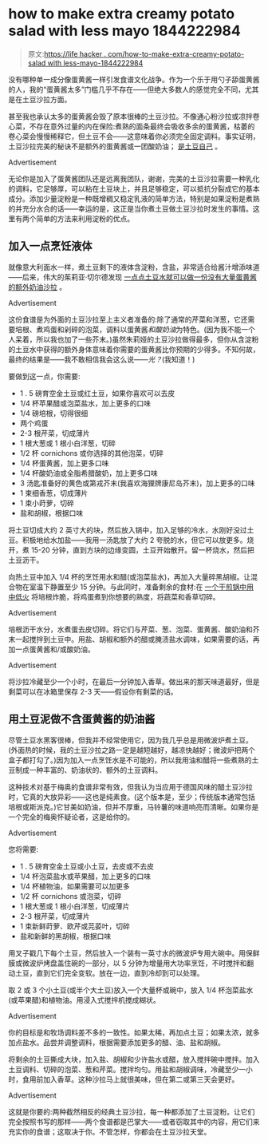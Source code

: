 # how to make extra creamy potato salad with less mayo 1844222984

> 原文:[https://life hacker . com/how-to-make-extra-creamy-potato-salad with less-mayo-1844222984](https://lifehacker.com/how-to-make-extra-creamy-potato-salad-with-less-mayo-1844222984)

没有哪种单一成分像蛋黄酱一样引发食谱文化战争。作为一个乐于用勺子舔蛋黄酱的人，我的“蛋黄酱太多”门槛几乎不存在——但绝大多数人的感觉完全不同，尤其是在土豆沙拉方面。

甚至我也承认太多的蛋黄酱会毁了原本很棒的土豆沙拉。不像通心粉沙拉或凉拌卷心菜，不存在意外过量的内在保险:煮熟的面条最终会吸收多余的蛋黄酱，枯萎的卷心菜会慢慢稀释它，但土豆不会——这意味着你必须完全固定调料。事实证明，土豆沙拉完美的秘诀不是额外的蛋黄酱或一团酸奶油； [是土豆自己](https://lifehacker.com/why-your-potato-salad-needs-two-types-of-potatoes-1827361481) 。

<label class="bxm4mm-13 juykRM">Advertisement</label>

无论你是加入了蛋黄酱团队还是远离我团队，谢谢，完美的土豆沙拉需要一种乳化的调料，它足够厚，可以粘在土豆块上，并且足够稳定，可以抵抗分裂成它的基本成分。添加少量淀粉是一种既增稠又稳定乳液的简单方法，特别是如果淀粉是煮熟的并充分水合的话——幸运的是，这正是当你煮土豆做土豆沙拉时发生的事情。这里有两个简单的方法来利用淀粉的优点。

## 加入一点烹饪液体

就像意大利面水一样，煮土豆剩下的液体含淀粉，含盐，非常适合给酱汁增添味道——后来，伟大的茱莉亚·切尔德发现 [一点点土豆水就可以做一份没有大量蛋黄酱的额外奶油沙拉](https://www.thekitchn.com/julia-child-potato-salad-23045488) 。

<label class="bxm4mm-13 juykRM">Advertisement</label>

这份食谱是为外面的土豆沙拉至上主义者准备的:除了通常的芹菜和洋葱，它还需要培根、煮鸡蛋和剁碎的泡菜，调料以蛋黄酱*和酸奶油*为特色。(因为我不能一个人呆着，所以我也加了一些芥末。)虽然朱莉娅的土豆沙拉做得最多，但你从含淀粉的土豆水中获得的额外身体意味着你需要的蛋黄酱比你预期的少得多。不知何故，最终的结果是——我不敢相信我会这么说——*光？*(我知道！)

要做到这一点，你需要:

*   1 . 5 磅育空金土豆或红土豆，如果你喜欢可以去皮
*   1/4 杯苹果醋或泡菜盐水，加上更多的口味
*   1/4 磅培根，切得很细
*   两个鸡蛋
*   2-3 根芹菜，切成薄片
*   1 根大葱或 1 根小白洋葱，切碎
*   1/2 杯 cornichons 或你选择的其他泡菜，切碎
*   1/4 杯蛋黄酱，加上更多口味
*   1/4 杯酸奶油或全脂希腊酸奶，加上更多口味
*   3 汤匙准备好的黄色或第戎芥末(我喜欢海狸牌康尼岛芥末)，加上更多的口味
*   1 束细香葱，切成薄片
*   1 束小莳萝，切碎
*   盐和胡椒，根据口味

将土豆切成大约 2 英寸大的块，然后放入锅中，加入足够的冷水，水刚好没过土豆。积极地给水加盐——我用一汤匙放了大约 2 夸脱的水，但它可以放更多。烧开，煮 15-20 分钟，直到方块的边缘变圆，土豆开始散开。留一杯烧水，然后把土豆沥干。

向热土豆中加入 1/4 杯的烹饪用水和醋(或泡菜盐水)，再加入大量碎黑胡椒。让混合物在室温下静置至少 15 分钟。与此同时，准备剩余的食材:在 [一个干煎锅中用中低火](https://lifehacker.com/the-secret-to-great-bacon-is-a-cold-pan-1829171657) 将培根炸脆，将鸡蛋煮到你想要的熟度，将蔬菜和香草切碎。

<label class="bxm4mm-13 juykRM">Advertisement</label>

培根沥干水分，水煮蛋去皮切碎。将它们与芹菜、葱、泡菜、蛋黄酱、酸奶油和芥末一起搅拌到土豆中。用盐、胡椒和额外的醋或腌渍盐水调味，如果需要的话，再加一点蛋黄酱和/或酸奶油。

<label class="bxm4mm-13 juykRM">Advertisement</label>

将沙拉冷藏至少一个小时，在最后一分钟加入香草。做出来的那天味道最好，但是剩菜可以在冰箱里保存 2-3 天——假设你有剩菜的话。

## 用土豆泥做不含蛋黄酱的奶油酱

尽管土豆水黑客很棒，但我并不经常使用它，因为我几乎总是用微波炉煮土豆。(外面热的时候，我的土豆沙拉之路一定是越短越好，越凉快越好；微波炉把两个盒子都打勾了。)因为加入一点烹饪水是不可能的，所以我用油和醋将一些煮熟的土豆制成一种丰富的、奶油状的、额外的土豆调料。

这种技术对基于梅奥的食谱非常有效，但我认为当应用于德国风味的醋土豆沙拉时，它真的大放异彩——这也是纯素食。(这个版本是，至少；传统版本通常包括培根或斯派克。)它甘美如奶油，但并不厚重，马铃薯的味道响亮而清晰。如果你是一个完全的梅奥怀疑论者，这是给你的。

<label class="bxm4mm-13 juykRM">Advertisement</label>

您将需要:

*   1 . 5 磅育空金土豆或小土豆，去皮或不去皮
*   1/4 杯泡菜盐水或苹果醋，加上更多的口味
*   1/4 杯植物油，如果需要可以加更多
*   1/2 杯 cornichons 或泡菜，切碎
*   1 根大葱或 1 根小白洋葱，切成薄片
*   2-3 根芹菜，切成薄片
*   1 束新鲜莳萝、欧芹或芫荽叶，切碎
*   盐和新鲜的黑胡椒，根据口味

用叉子戳几下每个土豆，然后放入一个装有一英寸水的微波炉专用大碗中。用保鲜膜或微波炉烤盘盖住碗的一部分，以 5 分钟为增量用大功率烹饪，不时搅拌和翻动土豆，直到它们完全变软。放在一边，直到冷却到可以处理。

取 2 或 3 个小土豆(或半个大土豆)放入一个大量杯或碗中，放入 1/4 杯泡菜盐水(或苹果醋)和植物油。用浸入式搅拌机搅成糊状。

<label class="bxm4mm-13 juykRM">Advertisement</label>

你的目标是和牧场调料差不多的一致性。如果太稀，再加点土豆；如果太浓，就多加点盐水。品尝并调整调料，根据需要添加更多的醋、油、盐和胡椒。

将剩余的土豆撕成大块，加入盐、胡椒和少许盐水或醋，放入搅拌碗中搅拌。加入土豆调料、切碎的泡菜、葱和芹菜。搅拌均匀。用盐和胡椒调味，冷藏至少一小时，食用前加入香草。这种沙拉马上就很美味，但在第二或第三天会更好。

<label class="bxm4mm-13 juykRM">Advertisement</label>

这就是你要的:两种截然相反的经典土豆沙拉，每一种都添加了土豆淀粉。让它们完全按照书写的那样——两个食谱都是巴掌大——或者窃取其中的内容，用它们来充实你的食谱；这取决于你。不管怎样，你都会在土豆沙拉天堂。